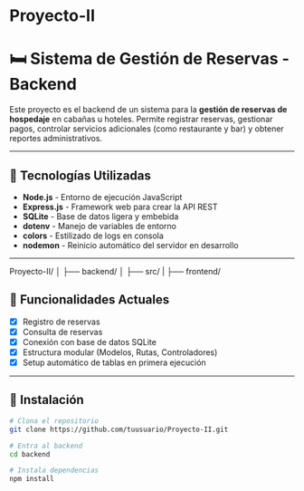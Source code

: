 ﻿# Proyecto-II
 
# 🛏️ Sistema de Gestión de Reservas - Backend

Este proyecto es el backend de un sistema para la **gestión de reservas de hospedaje** en cabañas u hoteles. Permite registrar reservas, gestionar pagos, controlar servicios adicionales (como restaurante y bar) y obtener reportes administrativos.

---

## 🚀 Tecnologías Utilizadas

- **Node.js** - Entorno de ejecución JavaScript
- **Express.js** - Framework web para crear la API REST
- **SQLite** - Base de datos ligera y embebida
- **dotenv** - Manejo de variables de entorno
- **colors** - Estilizado de logs en consola
- **nodemon** - Reinicio automático del servidor en desarrollo

---

Proyecto-II/
│
├── backend/
│   ├── src/
|
├── frontend/

## 🧩 Funcionalidades Actuales

- [x] Registro de reservas
- [x] Consulta de reservas
- [x] Conexión con base de datos SQLite
- [x] Estructura modular (Modelos, Rutas, Controladores)
- [x] Setup automático de tablas en primera ejecución

---

## 🔧 Instalación

```bash
# Clona el repositorio
git clone https://github.com/tuusuario/Proyecto-II.git

# Entra al backend
cd backend

# Instala dependencias
npm install
